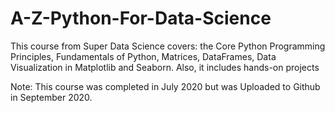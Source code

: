 # A-Z-Python-For-Data-Science

This course from Super Data Science covers:
the Core Python Programming Principles, 
Fundamentals of Python, 
Matrices, 
DataFrames,
Data Visualization in Matplotlib and Seaborn.
Also, it includes hands-on projects

Note: This course was completed in July 2020 but was Uploaded to Github in September 2020.
